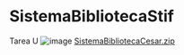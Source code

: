 # SistemaBibliotecaStif
Tarea U 
![image](https://github.com/CesarSTF/SistemaBibliotecaStif/assets/166522713/87ff65e6-c735-4d11-97ef-7f5e57793eb5)
[SistemaBibliotecaCesar.zip](https://github.com/CesarSTF/SistemaBibliotecaStif/files/15268508/SistemaBibliotecaCesar.zip)
